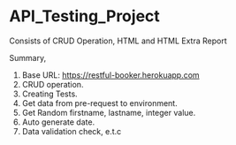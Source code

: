 # API_Testing_Project
Consists of CRUD Operation, HTML and HTML Extra Report

Summary,
1. Base URL: https://restful-booker.herokuapp.com
2. CRUD operation.
3. Creating Tests.
4. Get data from pre-request to environment.
5. Get Random firstname, lastname, integer value.
6. Auto generate date.
7. Data validation check, e.t.c
